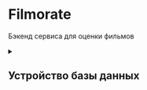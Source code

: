 # Filmorate

Бэкенд сервиса для оценки фильмов

<details>
  <summary>
    <h2>Устройство базы данных</h2>
  </summary>
  <p>

### Диаграмма БД
![img.png](filmorate_db.png)
### Примеры запросов

#### Получить список всех пользователей:
```sql
SELECT * 
FROM user
LEFT JOIN user_friend ON (id = user_id)
```

#### Найти пользователя по id:
```sql
SELECT * 
FROM user
LEFT JOIN user_friend ON (id = user_id)
WHERE id = @userId
```

#### Получить общих друзей:
```sql
SELECT friend_id
FROM user_friend
WHERE (user_id = @user1 OR user_id = @user2)
GROUP BY friend_id
HAVING COUNT(friend_id > 1)
```

#### Получить фильм по id:
```sql
SELECT *
FROM film
WHERE id = @filmId
```

#### Получить первые N самых популярных фильмов:
```sql
SELECT id,
       name,
       COUNT(film_id)
FROM film
LEFT JOIN film_like ON id = film_id
GROUP BY id
ORDER BY COUNT(id) DESC
LIMIT @N
```
  </p>
</details>
